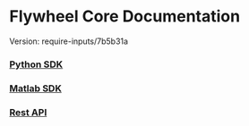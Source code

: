# Flywheel Core Documentation
Version: require-inputs/7b5b31a

### [Python SDK](python/)

### [Matlab SDK](matlab/)

### [Rest API](swagger/index.html)

